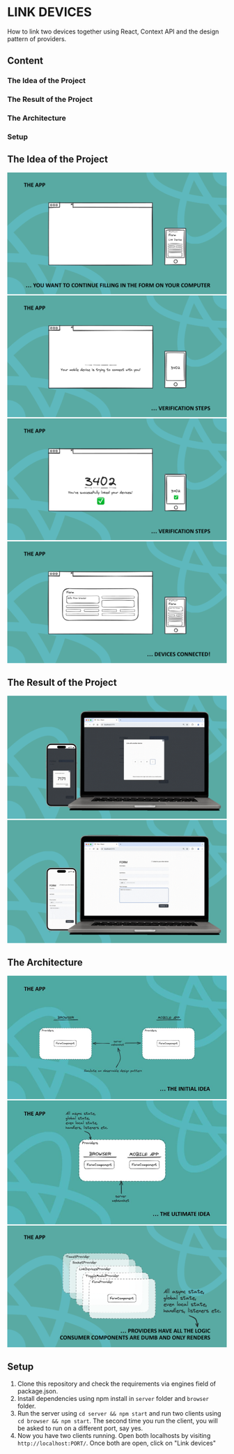 # LINK DEVICES

How to link two devices together using React, Context API and the design pattern of providers.

## Content
### The Idea of the Project
### The Result of the Project
### The Architecture
### Setup

## The Idea of the Project
<img style="" src="page_1.png" alt="An image showing the idea of the project"/>
<img src="page_2.png" alt="An image showing the idea of the project"/>
<img src="page_3.png" alt="An image showing the idea of the project"/>
<img src="page_4.png" alt="An image showing the idea of the project"/>

## The Result of the Project

<img src="Screenshot 2024-07-21 at 22.15.19.png" alt="A screenshot showing one state of the application"/>
<img src="Screenshot 2024-07-21 at 22.14.58.png" alt="A screenshot showing one state of the application"/>

## The Architecture
<img src="/img/architecture_1.jpg" alt="An image of the applications architecture"/>
<img src="/img/architecture_2.jpg" alt="An image of the applications optional architecture"/>
<img src="page_5.png" alt="An image of the applications provider architecture"/>


## Setup
1. Clone this repository and check the requirements via engines field of package.json.
2. Install dependencies using npm install in ```server``` folder and ```browser``` folder.
3. Run the server using ```cd server && npm start``` and run two clients using ```cd browser && npm start```. The second time you run the client, you will be asked to run on a different port, say yes. 
4. Now you have two clients running. Open both localhosts by visiting ```http://localhost:PORT/```. Once both are open, click on "Link devices"

